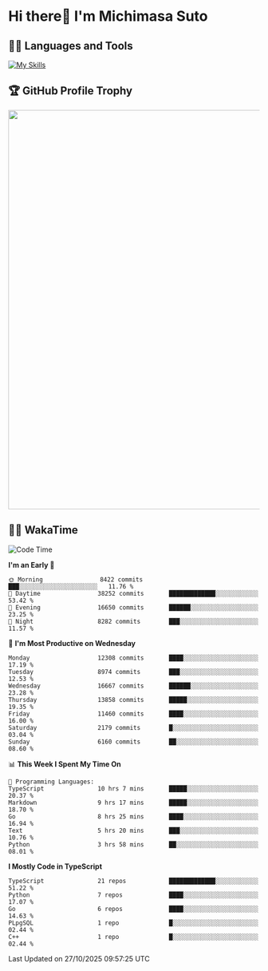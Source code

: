 # Hi there👋 I'm Michimasa Suto

## 🧑‍💻 Languages and Tools
[![My Skills](https://skillicons.dev/icons?i=ts,nextjs,react,go,python,aws,terraform)](https://skillicons.dev)

<!--
**Suto-Michimasa/Suto-Michimasa** is a ✨ _special_ ✨ repository because its `README.md` (this file) appears on your GitHub profile.

Here are some ideas to get you started:

- 🔭 I’m currently working on ...
- 🌱 I’m currently learning ...
- 👯 I’m looking to collaborate on ...
- 🤔 I’m looking for help with ...
- 💬 Ask me about ...
- 📫 How to reach me: ...
- 😄 Pronouns: ...
- ⚡ Fun fact: ...
-->

<!--
## 💎 Github Stats

<div>
  <img height="170" align="left" src="https://github-readme-stats-psi-three-31.vercel.app/api?username=Suto-michimasa&count_private=true&show_icons=true&theme=dark" />
  <img height="170" src="https://github-readme-stats-psi-three-31.vercel.app/api/top-langs/?username=Suto-michimasa&langs_count=8&layout=compact&theme=dark" />
</div>
-->

## 🏆 GitHub Profile Trophy

<img width="800" src="https://github-profile-trophy.vercel.app/?username=Suto-michimasa&theme=onedark&no-frame=true"/>


## 🧑‍💻 WakaTime
<!--START_SECTION:waka-->
![Code Time](http://img.shields.io/badge/Code%20Time-1%2C459%20hrs%2028%20mins-blue)

**I'm an Early 🐤** 

```text
🌞 Morning                8422 commits        ███░░░░░░░░░░░░░░░░░░░░░░   11.76 % 
🌆 Daytime                38252 commits       █████████████░░░░░░░░░░░░   53.42 % 
🌃 Evening                16650 commits       ██████░░░░░░░░░░░░░░░░░░░   23.25 % 
🌙 Night                  8282 commits        ███░░░░░░░░░░░░░░░░░░░░░░   11.57 % 
```
📅 **I'm Most Productive on Wednesday** 

```text
Monday                   12308 commits       ████░░░░░░░░░░░░░░░░░░░░░   17.19 % 
Tuesday                  8974 commits        ███░░░░░░░░░░░░░░░░░░░░░░   12.53 % 
Wednesday                16667 commits       ██████░░░░░░░░░░░░░░░░░░░   23.28 % 
Thursday                 13858 commits       █████░░░░░░░░░░░░░░░░░░░░   19.35 % 
Friday                   11460 commits       ████░░░░░░░░░░░░░░░░░░░░░   16.00 % 
Saturday                 2179 commits        █░░░░░░░░░░░░░░░░░░░░░░░░   03.04 % 
Sunday                   6160 commits        ██░░░░░░░░░░░░░░░░░░░░░░░   08.60 % 
```


📊 **This Week I Spent My Time On** 

```text
💬 Programming Languages: 
TypeScript               10 hrs 7 mins       █████░░░░░░░░░░░░░░░░░░░░   20.37 % 
Markdown                 9 hrs 17 mins       █████░░░░░░░░░░░░░░░░░░░░   18.70 % 
Go                       8 hrs 25 mins       ████░░░░░░░░░░░░░░░░░░░░░   16.94 % 
Text                     5 hrs 20 mins       ███░░░░░░░░░░░░░░░░░░░░░░   10.76 % 
Python                   3 hrs 58 mins       ██░░░░░░░░░░░░░░░░░░░░░░░   08.01 % 
```

**I Mostly Code in TypeScript** 

```text
TypeScript               21 repos            █████████████░░░░░░░░░░░░   51.22 % 
Python                   7 repos             ████░░░░░░░░░░░░░░░░░░░░░   17.07 % 
Go                       6 repos             ████░░░░░░░░░░░░░░░░░░░░░   14.63 % 
PLpgSQL                  1 repo              █░░░░░░░░░░░░░░░░░░░░░░░░   02.44 % 
C++                      1 repo              █░░░░░░░░░░░░░░░░░░░░░░░░   02.44 % 
```




 Last Updated on 27/10/2025 09:57:25 UTC
<!--END_SECTION:waka-->
